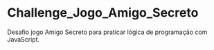# Challenge_Jogo_Amigo_Secreto
Desafio jogo Amigo Secreto para praticar lógica de programação com JavaScript.
